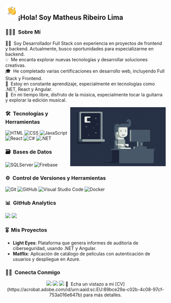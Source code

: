 <img alt="Night Coding" src="https://raw.githubusercontent.com/AVS1508/AVS1508/master/assets/Hand%20Wave.gif" width='40' align="left"/>
<h2 align="left">¡Hola! Soy Matheus Ribeiro Lima</h2>

### 👨🏻‍💻 &nbsp;Sobre Mí

👨‍💻 &nbsp;Soy Desarrollador Full Stack con experiencia en proyectos de frontend y backend. Actualmente, busco oportunidades para especializarme en backend.  
💡 &nbsp;Me encanta explorar nuevas tecnologías y desarrollar soluciones creativas.  
🎓 &nbsp;He completado varias certificaciones en desarrollo web, incluyendo Full Stack y Frontend.  
🌱 &nbsp;Estoy en constante aprendizaje, especialmente en tecnologías como .NET, React y Angular.  
🎸 &nbsp;En mi tiempo libre, disfruto de la música, especialmente tocar la guitarra y explorar la edición musical.  

<img alt="Coding at Night" src="https://raw.githubusercontent.com/AVS1508/AVS1508/master/assets/Night-Coding.gif" align="right"/>

### 🛠 &nbsp;Tecnologías y Herramientas

![HTML](https://img.shields.io/badge/html5-%23E34F26.svg?style=for-the-badge&logo=html5&logoColor=white)
![CSS](https://img.shields.io/badge/css3-%231572B6.svg?style=for-the-badge&logo=css3&logoColor=white)
![JavaScript](https://img.shields.io/badge/javascript-%23323330.svg?style=for-the-badge&logo=javascript&logoColor=%23F7DF1E)
![React](https://img.shields.io/badge/react-%2320232a.svg?style=for-the-badge&logo=react&logoColor=%2361DAFB)
![C#](https://img.shields.io/badge/c%23-%23239120.svg?style=for-the-badge&logo=c-sharp&logoColor=white)
![.NET](https://img.shields.io/badge/.NET-512BD4?style=for-the-badge&logo=.net&logoColor=white)

### 🗃 &nbsp;Bases de Datos

![SQLServer](https://img.shields.io/badge/SQLServer-%230076b9.svg?style=for-the-badge&logo=microsoft-sql-server&logoColor=white)
![Firebase](https://img.shields.io/badge/firebase-%23FFCA28.svg?style=for-the-badge&logo=firebase&logoColor=white)

### ⚙️ &nbsp;Control de Versiones y Herramientas

![Git](https://img.shields.io/badge/git-%23F05033.svg?style=for-the-badge&logo=git&logoColor=white)
![GitHub](https://img.shields.io/badge/github-%23121011.svg?style=for-the-badge&logo=github&logoColor=white)
![Visual Studio Code](https://img.shields.io/badge/Visual%20Studio%20Code-0078d7.svg?style=for-the-badge&logo=visual-studio-code&logoColor=white)
![Docker](https://img.shields.io/badge/docker-%230db7ed.svg?style=for-the-badge&logo=docker&logoColor=white)

### 📊 &nbsp;GitHub Analytics

<p align="start">
  <img height="180em" src="https://github-readme-stats-eight-theta.vercel.app/api?username=tuUsuario&show_icons=true&theme=algolia&include_all_commits=true&count_private=true"/>
  <img height="180em" src="https://github-readme-stats-eight-theta.vercel.app/api/top-langs/?username=tuUsuario&layout=compact&langs_count=8&theme=algolia"/>
</p>

### 🎖 &nbsp;Mis Proyectos

- **Light Eyes**: Plataforma que genera informes de auditoría de ciberseguridad, usando .NET y Angular.
- **Matflix**: Aplicación de catálogo de películas con autenticación de usuarios y despliegue en Azure.

### 🤝🏻 &nbsp;Conecta Conmigo

<p align="center">
<a href="https://www.linkedin.com/in/matheus-ribeiro-lima/"><img src="https://img.shields.io/badge/-Matheus%20Ribeiro%20Lima-0077B5?style=flat&logo=Linkedin&logoColor=white"/></a>
<a href="mailto:mribeiro17.info@gmail.com"><img src="https://img.shields.io/badge/-tuemail@example.com-D14836?style=flat&logo=Gmail&logoColor=white"/></a>
<a href="https://acrobat.adobe.com/id/urn:aaid:sc:EU:89bce29a-c02b-4c08-97cf-753a016e647b"><img src="https://img.shields.io/badge/-tuemail@example.com-D14836?style=flat&logo=Gmail&logoColor=white"/></a>
📄 &nbsp;Echa un vistazo a mi [CV](https://acrobat.adobe.com/id/urn:aaid:sc:EU:89bce29a-c02b-4c08-97cf-753a016e647b) para más detalles.
</p>

